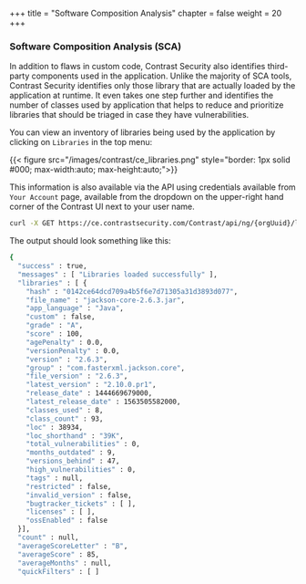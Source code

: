 +++
title = "Software Composition Analysis"
chapter = false
weight = 20
+++

### Software Composition Analysis (SCA)
In addition to flaws in custom code, Contrast Security also identifies third-party components used in the application. Unlike the majority of SCA tools, Contrast Security identifies only those library that are actually loaded by the application at runtime. It even takes one step further and identifies the number of classes used by application that helps to reduce and prioritize libraries that should be triaged in case they have vulnerabilities.

You can view an inventory of libraries being used by the application by clicking on `Libraries` in the top menu:

{{< figure src="/images/contrast/ce_libraries.png" style="border: 1px solid #000; max-width:auto; max-height:auto;">}}

This information is also available via the API using credentials available from `Your Account` page, available from the dropdown on the upper-right hand corner of the Contrast UI next to your user name.

```bash
curl -X GET https://ce.contrastsecurity.com/Contrast/api/ng/{orgUuid}/libraries -H 'Authorization:{authorization-header}' -H 'API-Key:{API-Key}'
```

The output should look something like this:

```bash
{
  "success" : true,
  "messages" : [ "Libraries loaded successfully" ],
  "libraries" : [ {
    "hash" : "0142ce64dcd709a4b5f6e7d71305a31d3893d077",
    "file_name" : "jackson-core-2.6.3.jar",
    "app_language" : "Java",
    "custom" : false,
    "grade" : "A",
    "score" : 100,
    "agePenalty" : 0.0,
    "versionPenalty" : 0.0,
    "version" : "2.6.3",
    "group" : "com.fasterxml.jackson.core",
    "file_version" : "2.6.3",
    "latest_version" : "2.10.0.pr1",
    "release_date" : 1444669679000,
    "latest_release_date" : 1563505582000,
    "classes_used" : 8,
    "class_count" : 93,
    "loc" : 38934,
    "loc_shorthand" : "39K",
    "total_vulnerabilities" : 0,
    "months_outdated" : 9,
    "versions_behind" : 47,
    "high_vulnerabilities" : 0,
    "tags" : null,
    "restricted" : false,
    "invalid_version" : false,
    "bugtracker_tickets" : [ ],
    "licenses" : [ ],
    "ossEnabled" : false
  }],
  "count" : null,
  "averageScoreLetter" : "B",
  "averageScore" : 85,
  "averageMonths" : null,
  "quickFilters" : [ ]
```